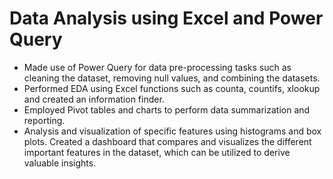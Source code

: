 # Data Analysis using Excel and Power Query

- Made use of Power Query for data pre-processing tasks such as cleaning the dataset, removing null
values, and combining the datasets.
- Performed EDA using Excel functions such as counta, countifs, xlookup and created an information
finder.
- Employed Pivot tables and charts to perform data summarization and reporting.
- Analysis and visualization of specific features using histograms and box plots.
   Created a dashboard that compares and visualizes the different important features in the dataset, which
can be utilized to derive valuable insights.
